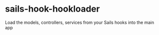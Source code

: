 # sails-hook-hookloader
Load the models, controllers, services from your Sails hooks into the main app

